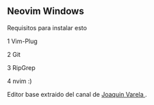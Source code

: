 ## Neovim Windows

Requisitos para instalar esto

1 Vim-Plug

2 Git

3 RipGrep

4 nvim :)


Editor base extraido del canal de [Joaquin Varela ](https://www.youtube.com/channel/UCw1Ipy5_P1OL0zUJMfYC7-A).
